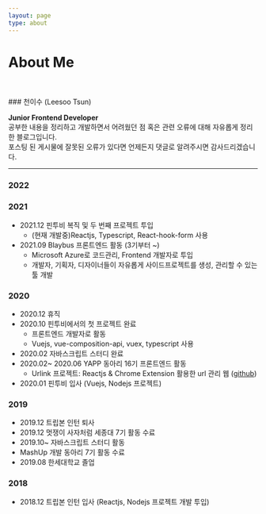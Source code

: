 ```yaml
---
layout: page
type: about
---
```


# About Me

<br>
<br>
### 천이수 (Leesoo Tsun)

**Junior Frontend Developer** <br>
공부한 내용을 정리하고 개발하면서 어려웠던 점 혹은 관련 오류에 대해 자유롭게 정리한 블로그입니다.<br>
포스팅 된 게시물에 잘못된 오류가 있다면 언제든지 댓글로 알려주시면 감사드리겠습니다. <br>

---

### 2022

### 2021

- 2021.12 핀투비 복직 및 두 번째 프로젝트 투입
  - (현재 개발중)Reactjs, Typescript, React-hook-form 사용
- 2021.09 Blaybus 프론트엔드 활동 (3기부터 ~)
  - Microsoft Azure로 코드관리, Frontend 개발자로 투입
  - 개발자, 기획자, 디자이너들이 자유롭게 사이드프로젝트를 생성, 관리할 수 있는 툴 개발

### 2020

- 2020.12 휴직
- 2020.10 핀투비에서의 첫 프로젝트 완료
  - 프론트엔드 개발자로 활동
  - Vuejs, vue-composition-api, vuex, typescript 사용
- 2020.02 자바스크립트 스터디 완료
- 2020.02~ 2020.06 YAPP 동아리 16기 프론트엔드 활동
  - Urlink 프로젝트: Reactjs & Chrome Extension 활용한 url 관리 웹 ([github](https://github.com/YAPP-16th/Team_Web_1_Client))
- 2020.01 핀투비 입사 (Vuejs, Nodejs 프로젝트)

### 2019

- 2019.12 트립본 인턴 퇴사
- 2019.12 멋쟁이 사자처럼 세종대 7기 활동 수료
- 2019.10~ 자바스크립트 스터디 활동
- MashUp 개발 동아리 7기 활동 수료
- 2019.08 한세대학교 졸업

### 2018

- 2018.12 트립본 인턴 입사 (Reactjs, Nodejs 프로젝트 개발 투입)
